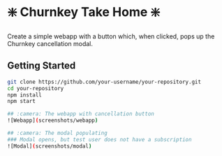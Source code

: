 # :sparkle: Churnkey Take Home :sparkle:

Create a simple webapp with a button which, when clicked, pops up the Churnkey cancellation modal.

## Getting Started
```bash
git clone https://github.com/your-username/your-repository.git
cd your-repository
npm install
npm start

## :camera: The webapp with cancellation button
![Webapp](screenshots/webapp)

## :camera: The modal populating
### Modal opens, but test user does not have a subscription
![Modal](screenshots/modal)

